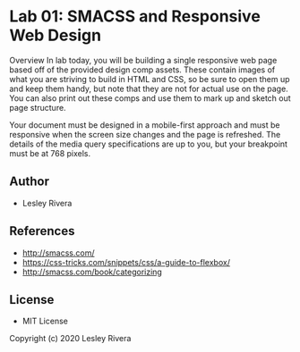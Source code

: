 # Lab 01: SMACSS and Responsive Web Design
Overview
In lab today, you will be building a single responsive web page based off of the provided design comp assets. These contain images of what you are striving to build in HTML and CSS, so be sure to open them up and keep them handy, but note that they are not for actual use on the page. You can also print out these comps and use them to mark up and sketch out page structure.

Your document must be designed in a mobile-first approach and must be responsive when the screen size changes and the page is refreshed. The details of the media query specifications are up to you, but your breakpoint must be at 768 pixels.


## Author
- Lesley Rivera

## References
- http://smacss.com/
- https://css-tricks.com/snippets/css/a-guide-to-flexbox/
- http://smacss.com/book/categorizing

## License
- MIT License

Copyright (c) 2020 Lesley Rivera